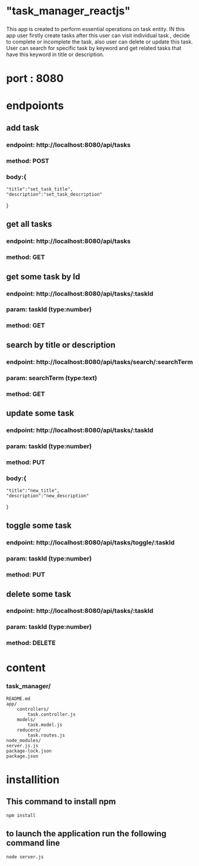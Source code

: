 # "task_manager_reactjs" 
### 
This app is created to perform essential operations on task entity. IN this app user firstly create tasks after this user can visit individual task , decide to complete or incomplete the task, also user can delete or update this task. User can search for specific task by keyword and get related tasks that have this keyword in title or description.

# port : 8080

# endpoionts

## add task
### endpoint: http://localhost:8080/api/tasks
### method: POST
### body:{
    "title":"set_task_title",
    "description":"set_task_description"
}

## get all tasks
### endpoint: http://localhost:8080/api/tasks
### method: GET

## get some task by Id
### endpoint: http://localhost:8080/api/tasks/:taskId
### param: taskId (type:number)
### method: GET

## search by title or description
### endpoint: http://localhost:8080/api/tasks/search/:searchTerm
### param: searchTerm (type:text)
### method: GET

## update some task
### endpoint: http://localhost:8080/api/tasks/:taskId
### param: taskId (type:number)
### method: PUT
### body:{
    "title":"new_title",
    "description":"new_description"
}

## toggle some task
### endpoint: http://localhost:8080/api/tasks/toggle/:taskId
### param: taskId (type:number)
### method: PUT

## delete some task
### endpoint: http://localhost:8080/api/tasks/:taskId
### param: taskId (type:number)
### method: DELETE



# content
### task_manager/
    README.md
    app/
        controllers/
            task.controller.js
        models/
            task.model.js
        reducers/
            task.routes.js
    node_modules/
    server.js.js
    package-lock.json
    package.json

# installition 
## This command to install npm
    npm install
## to launch the application run the following command line
    node server.js 
